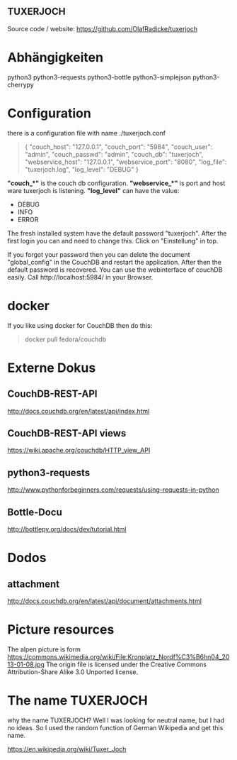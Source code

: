 TUXERJOCH
---------

Source code / website:
https://github.com/OlafRadicke/tuxerjoch


# Abhängigkeiten #

python3
python3-requests
python3-bottle
python3-simplejson
python3-cherrypy

# Configuration #

there is a configuration file with name ./tuxerjoch.conf

> {
>     "couch_host": "127.0.0.1",
>     "couch_port": "5984",
>     "couch_user": "admin",
>     "couch_passwd": "admin",
>     "couch_db": "tuxerjoch",
>     "webservice_host": "127.0.0.1",
>     "webservice_port": "8080",
>     "log_file": "tuxerjoch.log",
>     "log_level": "DEBUG"
> }

**"couch_*"** is the couch db configuration. **"webservice_*"** is port
and host ware tuxerjoch is listening. **"log_level"** can have the value:

* DEBUG
* INFO
* ERROR

The fresh installed system have the default password "tuxerjoch". After the
first login you can and need to change this. Click on "Einstellung" in top.

If you forgot your password then you can delete the document "global_config" in
the CouchDB and restart the application. After then the default password is
recovered. You can use the webinterface of couchDB easily. Call
http://localhost:5984/ in your Browser.

# docker #

If you like using docker for CouchDB then do this:

> docker pull fedora/couchdb

# Externe Dokus #
## CouchDB-REST-API ##

http://docs.couchdb.org/en/latest/api/index.html

## CouchDB-REST-API views ##
https://wiki.apache.org/couchdb/HTTP_view_API

## python3-requests ##

http://www.pythonforbeginners.com/requests/using-requests-in-python

## Bottle-Docu ##

http://bottlepy.org/docs/dev/tutorial.html

# Dodos #

## attachment ##

http://docs.couchdb.org/en/latest/api/document/attachments.html

# Picture resources #

The alpen picture is form
https://commons.wikimedia.org/wiki/File:Kronplatz_Nordf%C3%B6hn04_2013-01-08.jpg
The origin file is licensed under the Creative Commons Attribution-Share Alike
3.0 Unported license.

# The name TUXERJOCH #

why the name TUXERJOCH? Well I was looking for neutral name, but I had no
ideas. So I used the random function of German Wikipedia and get this name.

https://en.wikipedia.org/wiki/Tuxer_Joch
